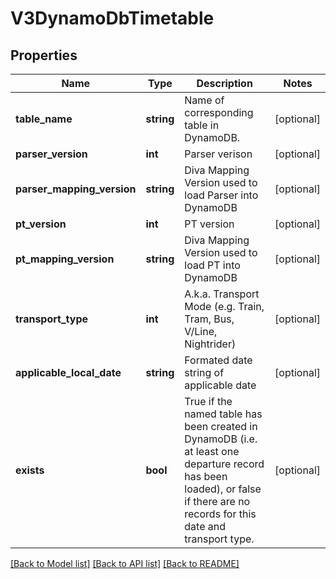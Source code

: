 # V3DynamoDbTimetable

## Properties
Name | Type | Description | Notes
------------ | ------------- | ------------- | -------------
**table_name** | **string** | Name of corresponding table in DynamoDB. | [optional] 
**parser_version** | **int** | Parser verison | [optional] 
**parser_mapping_version** | **string** | Diva Mapping Version used to load Parser into DynamoDB | [optional] 
**pt_version** | **int** | PT version | [optional] 
**pt_mapping_version** | **string** | Diva Mapping Version used to load PT into DynamoDB | [optional] 
**transport_type** | **int** | A.k.a. Transport Mode (e.g. Train, Tram, Bus, V/Line, Nightrider) | [optional] 
**applicable_local_date** | **string** | Formated date string of applicable date | [optional] 
**exists** | **bool** | True if the named table has been created in DynamoDB (i.e. at least one departure record has been loaded),  or false if there are no records for this date and transport type. | [optional] 

[[Back to Model list]](../../README.md#documentation-for-models) [[Back to API list]](../../README.md#documentation-for-api-endpoints) [[Back to README]](../../README.md)

